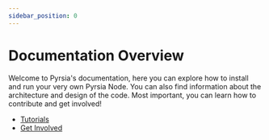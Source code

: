```yaml
---
sidebar_position: 0
---
```


# Documentation Overview

Welcome to Pyrsia's documentation, here you can explore how to install and run your very own Pyrsia Node. You can also
find information about the architecture and design of the code. Most important, you can learn how to contribute
and get involved!

<!-- markdown-link-check-disable -->

- [Tutorials](/docs/tutorials/)
- [Get Involved](/docs/get_involved/)
